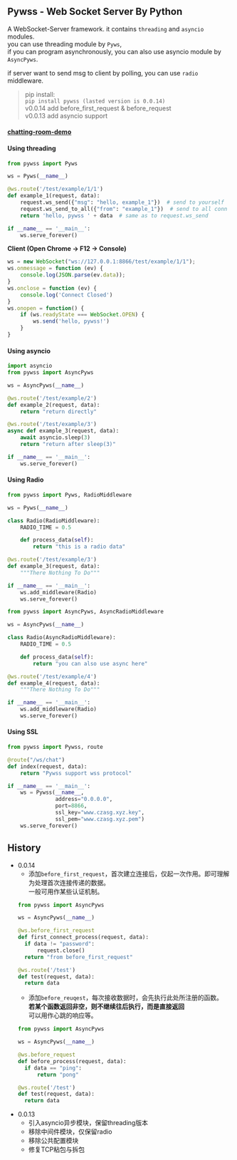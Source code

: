 ## Pywss - Web Socket Server By Python

A WebSocket-Server framework. it contains `threading` and `asyncio` modules.  
you can use threading module by `Pyws`,  
if you can program asynchronously, you can also use asyncio module by `AsyncPyws`.  

if server want to send msg to client by polling, you can use `radio` middleware.


> pip install:   
> ```pip install pywss (lasted version is 0.0.14)```  
> v0.0.14 add before_first_request & before_request  
> v0.0.13 add asyncio support
 
#### [chatting-room-demo](http://czaorz.gitee.io/static/html/pywss-demo1.html)

#### Using threading
```python
from pywss import Pyws

ws = Pyws(__name__)

@ws.route('/test/example/1/1')
def example_1(request, data):
    request.ws_send({"msg": "hello, example_1"})  # send to yourself
    request.ws_send_to_all({"from": "example_1"})  # send to all conn
    return 'hello, pywss ' + data  # same as to request.ws_send

if __name__ == '__main__':
    ws.serve_forever()
```
**Client (Open Chrome -> F12 -> Console)**
```javascript
ws = new WebSocket("ws://127.0.0.1:8866/test/example/1/1");
ws.onmessage = function (ev) {
    console.log(JSON.parse(ev.data));
}
ws.onclose = function (ev) {
    console.log('Connect Closed')
}
ws.onopen = function() {
    if (ws.readyState === WebSocket.OPEN) {
        ws.send('hello, pywss!')
    }
}
```

#### Using asyncio
```python
import asyncio
from pywss import AsyncPyws

ws = AsyncPyws(__name__)

@ws.route('/test/example/2')
def example_2(request, data):
    return "return directly"

@ws.route('/test/example/3')
async def example_3(request, data):
    await asyncio.sleep(3)
    return "return after sleep(3)"

if __name__ == '__main__':
    ws.serve_forever()
```

#### Using Radio 
```python
from pywss import Pyws, RadioMiddleware

ws = Pyws(__name__)

class Radio(RadioMiddleware):
    RADIO_TIME = 0.5

    def process_data(self):
        return "this is a radio data"

@ws.route('/test/example/3')
def example_3(request, data):
    """There Nothing To Do"""

if __name__ == '__main__':
    ws.add_middleware(Radio)
    ws.serve_forever()
```

```python
from pywss import AsyncPyws, AsyncRadioMiddleware

ws = AsyncPyws(__name__)

class Radio(AsyncRadioMiddleware):
    RADIO_TIME = 0.5

    def process_data(self):
        return "you can also use async here"

@ws.route('/test/example/4')
def example_4(request, data):
    """There Nothing To Do"""

if __name__ == '__main__':
    ws.add_middleware(Radio)
    ws.serve_forever()
```

#### Using SSL
```python
from pywss import Pywss, route

@route("/ws/chat")
def index(request, data):
    return "Pywss support wss protocol"

if __name__ == '__main__':
    ws = Pywss(__name__,
               address="0.0.0.0",
               port=8866,
               ssl_key="www.czasg.xyz.key",
               ssl_pem="www.czasg.xyz.pem")
    ws.serve_forever()
```

## History
* 0.0.14
    * 添加`before_first_request`，首次建立连接后，仅起一次作用。即可理解为处理首次连接传递的数据。  
    一般可用作某些认证机制。
    ```python
    from pywss import AsyncPyws
  
    ws = AsyncPyws(__name__)
  
    @ws.before_first_request
    def first_connect_process(request, data):
      if data != "password":
          request.close()
      return "from before_first_request"
  
    @ws.route('/test')
    def test(request, data):
      return data
    ```
    * 添加`before_reuqest`，每次接收数据时，会先执行此处所注册的函数。  
    **若某个函数返回非空，则不继续往后执行，而是直接返回**  
    可以用作心跳的响应等。
    ```python
    from pywss import AsyncPyws
    
    ws = AsyncPyws(__name__)
    
    @ws.before_request
    def before_process(request, data):
      if data == "ping":
          return "pong"
    
    @ws.route('/test')
    def test(request, data):
      return data
    ```
* 0.0.13
    * 引入asyncio异步模块，保留threading版本
    * 移除中间件模块，仅保留radio
    * 移除公共配置模块
    * 修复TCP粘包与拆包
